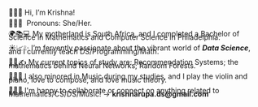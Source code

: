 <p style="line-height: 0.5;">
  👋😊🤝&nbsp;Hi, I’m Krishna! 
</p>
<p style="line-height: 0.5;">
  🌼🌷🌻&nbsp;&nbsp;Pronouns: She/Her.
</p>
<p style="line-height: 0.5;">
  🌍📚💻&nbsp;My motherland is South Africa, and I completed a Bachelor of Science in Mathematics and Computer Science in Philadelphia.
</p>
<p style="line-height: 0.5;">
  ☀️📈✨&nbsp;I’m fervently passionate about the vibrant world of <b><em>Data Science</em></b>, and I currently teach DS/Programming/Math.
</p>
<p style="line-height: 0.5;">
  🌱📘✍️&nbsp;My current topics of study are: Recommendation Systems; the mathematics behind Neural Networks; Random Forests.
</p>
<p style="line-height: 0.5;">
  🎻🎹🎼&nbsp;I also minored in Music during my studies, and I play the violin and piano, love to compose, and love music theory.
</p>
<p style="line-height: 0.5;">
  📨💬💼&nbsp;I'm happy to collaborate or connect on anything related to Mathematics/CS/DS/Music! -> <b>krishnarupa.ds@gmail.com</b> 
</p>


<!---
krishnarupa1008/krishnarupa1008 is a ✨ special ✨ repository because its `README.md` (this file) appears on your GitHub profile.
You can click the Preview link to take a look at your changes.
--->

